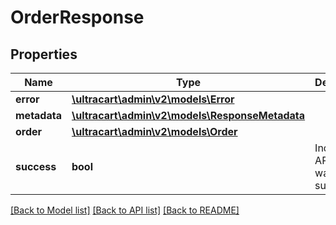 # OrderResponse

## Properties
Name | Type | Description | Notes
------------ | ------------- | ------------- | -------------
**error** | [**\ultracart\admin\v2\models\Error**](Error.md) |  | [optional] 
**metadata** | [**\ultracart\admin\v2\models\ResponseMetadata**](ResponseMetadata.md) |  | [optional] 
**order** | [**\ultracart\admin\v2\models\Order**](Order.md) |  | [optional] 
**success** | **bool** | Indicates if API call was successful | [optional] 

[[Back to Model list]](../README.md#documentation-for-models) [[Back to API list]](../README.md#documentation-for-api-endpoints) [[Back to README]](../README.md)


